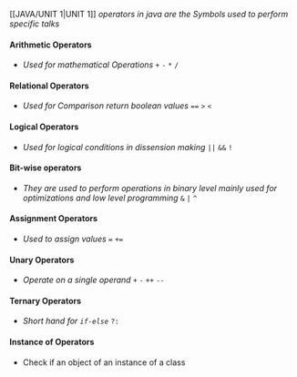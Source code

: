 [[JAVA/UNIT 1|UNIT 1]]
*operators in java are the Symbols used to perform specific talks*

#### Arithmetic Operators 
- *Used for mathematical Operations* 
	`+` `-` `*` `/`
#### Relational Operators 
- *Used for Comparison return boolean values*
	`==` `>` `<` 
#### Logical Operators
- *Used for logical conditions in dissension  making*
	`||` `&&` `!`
#### Bit-wise operators
- *They are used  to perform operations in binary level mainly used for  optimizations and low level programming*
	`&` `|` `^`
#### Assignment Operators 
- *Used to assign values*
	`=` `+=` 
#### Unary Operators
- *Operate on a single operand*
	`+` `-` `++` `--` 
#### Ternary Operators
- *Short hand for `if-else`*
	`?:`

#### Instance of Operators
- Check if an object of an instance of a class
